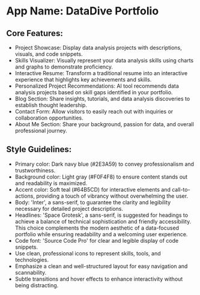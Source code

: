 # **App Name**: DataDive Portfolio

## Core Features:

- Project Showcase: Display data analysis projects with descriptions, visuals, and code snippets.
- Skills Visualizer: Visually represent your data analysis skills using charts and graphs to demonstrate proficiency.
- Interactive Resume: Transform a traditional resume into an interactive experience that highlights key achievements and skills.
- Personalized Project Recommendations: AI tool recommends data analysis projects based on skill gaps identified in your portfolio.
- Blog Section: Share insights, tutorials, and data analysis discoveries to establish thought leadership.
- Contact Form: Allow visitors to easily reach out with inquiries or collaboration opportunities.
- About Me Section: Share your background, passion for data, and overall professional journey.

## Style Guidelines:

- Primary color: Dark navy blue (#2E3A59) to convey professionalism and trustworthiness.
- Background color: Light gray (#F0F4F8) to ensure content stands out and readability is maximized.
- Accent color: Soft teal (#64B5CD) for interactive elements and call-to-actions, providing a touch of vibrancy without overwhelming the user.
- Body: 'Inter', a sans-serif, to guarantee the clarity and legibility necessary for detailed project descriptions.
- Headlines: 'Space Grotesk', a sans-serif, is suggested for headings to achieve a balance of technical sophistication and friendly accessibility. This choice complements the modern aesthetic of a data-focused portfolio while ensuring readability and a welcoming user experience.
- Code font: 'Source Code Pro' for clear and legible display of code snippets.
- Use clean, professional icons to represent skills, tools, and technologies.
- Emphasize a clean and well-structured layout for easy navigation and scannability.
- Subtle transitions and hover effects to enhance interactivity without being distracting.